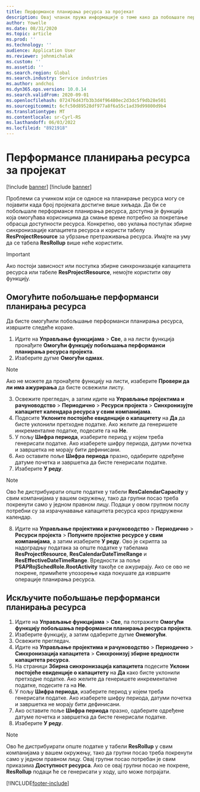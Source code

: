 ```yaml
---
title: Перформансе планирања ресурса за пројекат
description: Овај чланак пружа информације о томе како да побољшате перформансе планирање ресурса за велики број пројеката.
author: Yowelle
ms.date: 08/31/2020
ms.topic: article
ms.prod: ''
ms.technology: ''
audience: Application User
ms.reviewer: johnmichalak
ms.custom: ''
ms.assetid: ''
ms.search.region: Global
ms.search.industry: Service industries
ms.author: andchoi
ms.dyn365.ops.version: 10.0.14
ms.search.validFrom: 2020-09-01
ms.openlocfilehash: 072476d43fb3b3d4f96480ec2d3dc5f9db28e501
ms.sourcegitcommit: 6cfc50d89528df977a8f6a55c1ad39d99800d9b4
ms.translationtype: MT
ms.contentlocale: sr-Cyrl-RS
ms.lasthandoff: 06/03/2022
ms.locfileid: "8921918"
---
```

# <a name="project-resource-scheduling-performance"></a>Перформансе планирања ресурса за пројекат

[!include [banner](../includes/banner.md)]
[!include [banner](../includes/preview-banner.md)]


Проблеми са учинком који се односе на планирање ресурса могу се појавити када број пројеката достигне више хиљада. Да би се побољшале перформансе планирања ресурса, доступна је функција која омогућава корисницима да смање време потребно за покретање обрасца доступности ресурса. Конкретно, ово уклања поступак збирне синхронизације капацитета ресурса и користи табелу **ResProjectResource** за убрзање претраживања ресурса. Имајте на уму да се табела **ResRollup** више неће користити.

> [!IMPORTANT]
> Ако постоји зависност или поступка збирне синхронизације капацитета ресурса или табеле **ResProjectResource**, немојте користити ову функцију.

## <a name="enable-resource-scheduling-performance-enhancement"></a>Омогућите побољшање перформанси планирања ресурса
Да бисте омогућили побољшање перформанси планирања ресурса, извршите следеће кораке.

1. Идите на **Управљање функцијама** > **Све**, а на листи функција пронађите **Омогући функцију побољшања перформанси планирања ресурса пројекта**.
2. Изаберите дугме **Омогући одмах**.

> [!NOTE]
> Ако не можете да пронађете функцију на листи, изаберите **Провери да ли има ажурирања** да бисте освежили листу.

3. Освежите прегледач, а затим идите на **Управљање пројектима и рачуноводство** > **Периодично** > **Ресурси пројекта** > **Синхронизујте капацитет календара ресурса у свим компанијама**.
4. Подесите **Уклоните постојеће евиденције о капацитету** на **Да** да бисте уклонили претходне податке. Ако желите да генеришете инкременталне податке, подесите га на **Не**.
5. У пољу **Шифра периода**, изаберите период у којем треба генерисати податке. Ако изаберете шифру периода, датуми почетка и завршетка не морају бити дефинисани.
6. Ако оставите поље **Шифра периода** празно, одаберите одређене датуме почетка и завршетка да бисте генерисали податке.
7. Изаберите **У реду**.

 > [!NOTE]
 > Ово ће дистрибуирати опште податке у табели **ResCalendarCapacity** у свим компанијама у вашем окружењу, тако да групни посао треба покренути само у једном правном лицу. Подаци у овом групном послу потребни су за израчунавање капацитета ресурса кроз придружени календар.

8. Идите на **Управљање пројектима и рачуноводство** > **Периодично** > **Ресурси пројекта** > **Попуните пројектне ресурсе у свим компанијама**, а затим изаберите **У реду**. Ово је скрипта за надоградњу података за опште податке у табелама **ResProjectResource**, **ResCalendarDateTimeRange** и **ResEffectiveDateTimeRange**. Вредности за поље **PSAPRojSchedRole.RootActivity** такође се ажурирају. Ако се ово не покрене, примићете упозорење када покушате да извршите операције планирања ресурса.
 
## <a name="turn-off-resource-scheduling-performance-enhancement"></a>Искључите побољшање перформанси планирања ресурса

1. Идите на **Управљање функцијама** > **Све**, па потражите **Омогући функцију побољшања перформанси планирања ресурса пројекта**.
2. Изаберите функцију, а затим одаберите дугме **Онемогући**.
3. Освежите прегледач.
4. Идите на **Управљање пројектима и рачуноводство** > **Периодично** > **Синхронизација капацитета** > **Синхронизуј збирне вредности капацитета ресурса**.
5. На страници **Збирна синхронизација капацитета** подесите **Уклони постојеће евиденције о капацитету** на **Да** како бисте уклонили претходне податке. Ако желите да генеришете инкременталне податке, подесите га на **Не**.
6. У пољу **Шифра периода**, изаберите период у којем треба генерисати податке. Ако изаберете шифру периода, датуми почетка и завршетка не морају бити дефинисани.
7. Ако оставите поље **Шифра периода** празно, одаберите одређене датуме почетка и завршетка да бисте генерисали податке.
8. Изаберите **У реду**.

> [!NOTE]
> Ово ће дистрибуирати опште податке у табели **ResRollup** у свим компанијама у вашем окружењу, тако да групни посао треба покренути само у једном правном лицу. Овај групни посао потребан је свим приказима **Доступност ресурса**. Ако се овај групни посао не покрене, **ResRollup** подаци ће се генерисати у ходу, што може потрајати.


[!INCLUDE[footer-include](../includes/footer-banner.md)]